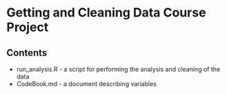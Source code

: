 Getting and Cleaning Data Course Project
======================

## Contents 
* run_analysis.R - a script for performing the analysis and cleaning of the data
* CodeBook.md - a document describing variables